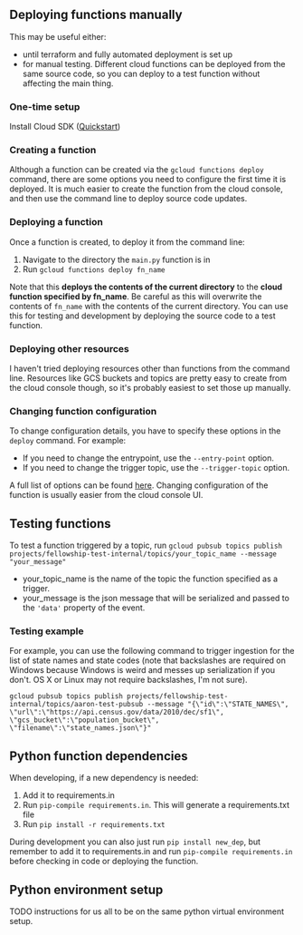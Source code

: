 ## Deploying functions manually
This may be useful either:
- until terraform and fully automated deployment is set up
- for manual testing. Different cloud functions can be deployed from the same source code, so you can deploy to a test function without affecting the main thing.

### One-time setup
Install Cloud SDK ([Quickstart](https://cloud.google.com/sdk/docs/quickstart))

### Creating a function
Although a function can be created via the `gcloud functions deploy` command, there are some options you need to configure the first time it is deployed. It is much easier to create the function from the cloud console, and then use the command line to deploy source code updates.

### Deploying a function
Once a function is created, to deploy it from the command line:
1. Navigate to the directory the `main.py` function is in
2. Run `gcloud functions deploy fn_name`

Note that this **deploys the contents of the current directory** to the **cloud function specified by fn_name**. Be careful as this will overwrite the contents of `fn_name` with the contents of the current directory. You can use this for testing and development by deploying the source code to a test function.

### Deploying other resources
I haven't tried deploying resources other than functions from the command line. Resources like GCS buckets and topics are pretty easy to create from the cloud console though, so it's probably easiest to set those up manually.

### Changing function configuration
To change configuration details, you have to specify these options in the `deploy` command. For example:
- If you need to change the entrypoint, use the `--entry-point` option.
- If you need to change the trigger topic, use the `--trigger-topic` option.

A full list of options can be found [here](https://cloud.google.com/sdk/gcloud/reference/functions/deploy). Changing configuration of the function is usually easier from the cloud console UI.

## Testing functions
To test a function triggered by a topic, run
`gcloud pubsub topics publish projects/fellowship-test-internal/topics/your_topic_name --message "your_message"`
- your_topic_name is the name of the topic the function specified as a trigger.
- your_message is the json message that will be serialized and passed to the `'data'` property of the event.

### Testing example
For example, you can use the following command to trigger ingestion for the list of state names and state codes (note that backslashes are required on Windows because Windows is weird and messes up serialization if you don't. OS X or Linux may not require backslashes, I'm not sure).

`gcloud pubsub topics publish projects/fellowship-test-internal/topics/aaron-test-pubsub --message "{\"id\":\"STATE_NAMES\", \"url\":\"https://api.census.gov/data/2010/dec/sf1\", \"gcs_bucket\":\"population_bucket\", \"filename\":\"state_names.json\"}"`

## Python function dependencies
When developing, if a new dependency is needed:
1. Add it to requirements.in
2. Run  `pip-compile requirements.in`. This will generate a requirements.txt file
3. Run `pip install -r requirements.txt`

During development you can also just run `pip install new_dep`, but remember to add it to requirements.in and run `pip-compile requirements.in` before checking in code or deploying the function.

## Python environment setup
TODO instructions for us all to be on the same python virtual environment setup.